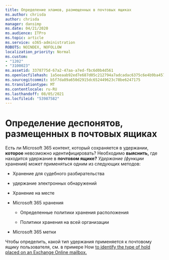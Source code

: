```yaml
---
title: Определение хламов, размещенных в почтовых ящиках
ms.author: chrisda
author: chrisda
manager: dansimp
ms.date: 04/21/2020
ms.audience: ITPro
ms.topic: article
ms.service: o365-administration
ROBOTS: NOINDEX, NOFOLLOW
localization_priority: Normal
ms.custom:
- "1202"
- "3100023"
ms.assetid: 3378775d-67a2-47aa-a7ed-fbc6d0b4d561
ms.openlocfilehash: 1a5eeaab92ed7e687d05c212794a7adcadac6375c6e4b9ba4578835d9a9b9ef5
ms.sourcegitcommit: b5f7da89a650d2915dc652449623c78be6247175
ms.translationtype: MT
ms.contentlocale: ru-RU
ms.lasthandoff: 08/05/2021
ms.locfileid: "53987582"
---
```

# <a name="identify-holds-placed-on-mailboxes"></a>Определение деспонятов, размещенных в почтовых ящиках

Есть ли Microsoft 365 контент, который  сохраняется в удержании, **которое** невозможно идентифицировать? Необходимо **выяснить,** где находится удержание в **почтовом ящике?** *Удержание (функции* хранения) может применяться одним из следующих методов:
  
- Хранение для судебного разбирательства

- удержание электронных обнаружений

- Хранение на месте

- Microsoft 365 хранения 

  - Определенные политики хранения расположения

  - Политики хранения на всей организации

- Microsoft 365 метки

Чтобы определить, какой тип удержания применяется к почтовому ящику пользователя, см. в примере How [to identify the type of hold placed on an Exchange Online mailbox.](https://docs.microsoft.com/microsoft-365/compliance/identify-a-hold-on-an-exchange-online-mailbox)

